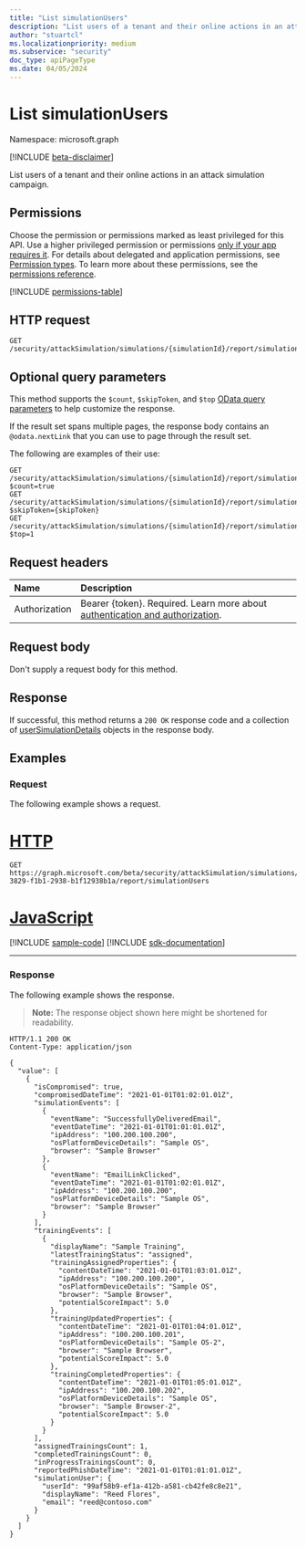 ```yaml
---
title: "List simulationUsers"
description: "List users of a tenant and their online actions in an attack simulation campaign."
author: "stuartcl"
ms.localizationpriority: medium
ms.subservice: "security"
doc_type: apiPageType
ms.date: 04/05/2024
---
```


# List simulationUsers
Namespace: microsoft.graph

[!INCLUDE [beta-disclaimer](../../includes/beta-disclaimer.md)]

List users of a tenant and their online actions in an attack simulation campaign.

## Permissions
Choose the permission or permissions marked as least privileged for this API. Use a higher privileged permission or permissions [only if your app requires it](/graph/permissions-overview#best-practices-for-using-microsoft-graph-permissions). For details about delegated and application permissions, see [Permission types](/graph/permissions-overview#permission-types). To learn more about these permissions, see the [permissions reference](/graph/permissions-reference).

<!-- { "blockType": "permissions", "name": "usersimulationdetails_list" } -->
[!INCLUDE [permissions-table](../includes/permissions/usersimulationdetails-list-permissions.md)]

## HTTP request

<!-- {
  "blockType": "ignored"
}
-->
```http
GET /security/attackSimulation/simulations/{simulationId}/report/simulationUsers
```

## Optional query parameters

This method supports the `$count`, `$skipToken`, and `$top` [OData query parameters](/graph/query-parameters) to help customize the response.

If the result set spans multiple pages, the response body contains an `@odata.nextLink` that you can use to page through the result set.

The following are examples of their use:

<!-- {
  "blockType": "ignored"
}
-->
```http
GET /security/attackSimulation/simulations/{simulationId}/report/simulationUsers?$count=true
GET /security/attackSimulation/simulations/{simulationId}/report/simulationUsers?$skipToken={skipToken}
GET /security/attackSimulation/simulations/{simulationId}/report/simulationUsers?$top=1
```

## Request headers
|Name|Description|
|:---|:---|
|Authorization|Bearer {token}. Required. Learn more about [authentication and authorization](/graph/auth/auth-concepts).|

## Request body
Don't supply a request body for this method.

## Response

If successful, this method returns a `200 OK` response code and a collection of [userSimulationDetails](../resources/usersimulationdetails.md) objects in the response body.

## Examples

### Request

The following example shows a request.

# [HTTP](#tab/http)
<!-- {
  "blockType": "request",
  "name": "list_usersimulationdetails"
}
-->
```http
GET https://graph.microsoft.com/beta/security/attackSimulation/simulations/f1b13829-3829-f1b1-2938-b1f12938b1a/report/simulationUsers
```

# [JavaScript](#tab/javascript)
[!INCLUDE [sample-code](../includes/snippets/javascript/list-usersimulationdetails-javascript-snippets.md)]
[!INCLUDE [sdk-documentation](../includes/snippets/snippets-sdk-documentation-link.md)]

---

### Response

The following example shows the response.

>**Note:** The response object shown here might be shortened for readability.
<!-- {
  "blockType": "response",
  "truncated": true,
  "@odata.type": "Collection(microsoft.graph.userSimulationDetails)"
}
-->
```http
HTTP/1.1 200 OK
Content-Type: application/json

{
  "value": [
    {
      "isCompromised": true,
      "compromisedDateTime": "2021-01-01T01:02:01.01Z",
      "simulationEvents": [
        {
          "eventName": "SuccessfullyDeliveredEmail",
          "eventDateTime": "2021-01-01T01:01:01.01Z",
          "ipAddress": "100.200.100.200",
          "osPlatformDeviceDetails": "Sample OS",
          "browser": "Sample Browser"
        },
        {
          "eventName": "EmailLinkClicked",
          "eventDateTime": "2021-01-01T01:02:01.01Z",
          "ipAddress": "100.200.100.200",
          "osPlatformDeviceDetails": "Sample OS",
          "browser": "Sample Browser"
        }
      ],
      "trainingEvents": [
        {
          "displayName": "Sample Training",
          "latestTrainingStatus": "assigned",
          "trainingAssignedProperties": {
            "contentDateTime": "2021-01-01T01:03:01.01Z",
            "ipAddress": "100.200.100.200",
            "osPlatformDeviceDetails": "Sample OS",
            "browser": "Sample Browser",
            "potentialScoreImpact": 5.0
          },
          "trainingUpdatedProperties": {
            "contentDateTime": "2021-01-01T01:04:01.01Z",
            "ipAddress": "100.200.100.201",
            "osPlatformDeviceDetails": "Sample OS-2",
            "browser": "Sample Browser",
            "potentialScoreImpact": 5.0
          },
          "trainingCompletedProperties": {
            "contentDateTime": "2021-01-01T01:05:01.01Z",
            "ipAddress": "100.200.100.202",
            "osPlatformDeviceDetails": "Sample OS",
            "browser": "Sample Browser-2",
            "potentialScoreImpact": 5.0
          }
        }
      ],
      "assignedTrainingsCount": 1,
      "completedTrainingsCount": 0,
      "inProgressTrainingsCount": 0,
      "reportedPhishDateTime": "2021-01-01T01:01:01.01Z",
      "simulationUser": {
        "userId": "99af58b9-ef1a-412b-a581-cb42fe8c8e21",
        "displayName": "Reed Flores",
        "email": "reed@contoso.com"
      }
    }
  ]
}
```

